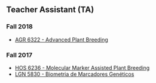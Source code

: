 ## Teacher Assistant (TA)

### Fall 2018

- [AGR 6322 - Advanced Plant Breeding](class/ad_plant/index.html)

### Fall 2017

- [HOS 6236 - Molecular Marker Assisted Plant Breeding](https://hos6236.github.io/hos6236.github/) 
- [LGN 5830 - Biometria de Marcadores Genéticos](http://augustogarcia.me/Biometria-de-Marcadores/)



